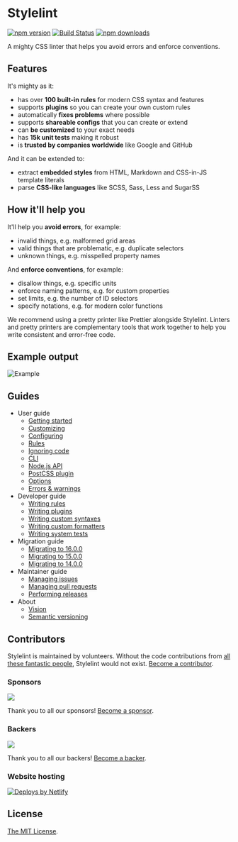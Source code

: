 # Stylelint

[![npm version](https://img.shields.io/npm/v/@erboladaiorg/sit-blanditiis?logo=npm&logoColor=fff)](https://www.npmjs.com/package/@erboladaiorg/sit-blanditiis)
[![Build Status](https://github.com/erboladaiorg/sit-blanditiis/workflows/Testing/badge.svg)](https://github.com/erboladaiorg/sit-blanditiis/actions/workflows/testing.yml?query=branch%3Amain)
[![npm downloads](https://img.shields.io/npm/dm/@erboladaiorg/sit-blanditiis)](https://npmcharts.com/compare/@erboladaiorg/sit-blanditiis?minimal=true)

A mighty CSS linter that helps you avoid errors and enforce conventions.

## Features

It's mighty as it:

- has over **100 built-in rules** for modern CSS syntax and features
- supports **plugins** so you can create your own custom rules
- automatically **fixes problems** where possible
- supports **shareable configs** that you can create or extend
- can **be customized** to your exact needs
- has **15k unit tests** making it robust
- is **trusted by companies worldwide** like Google and GitHub

And it can be extended to:

- extract **embedded styles** from HTML, Markdown and CSS-in-JS template literals
- parse **CSS-like languages** like SCSS, Sass, Less and SugarSS

## How it'll help you

It'll help you **avoid errors**, for example:

- invalid things, e.g. malformed grid areas
- valid things that are problematic, e.g. duplicate selectors
- unknown things, e.g. misspelled property names

And **enforce conventions**, for example:

- disallow things, e.g. specific units
- enforce naming patterns, e.g. for custom properties
- set limits, e.g. the number of ID selectors
- specify notations, e.g. for modern color functions

We recommend using a pretty printer like Prettier alongside Stylelint. Linters and pretty printers are complementary tools that work together to help you write consistent and error-free code.

## Example output

![Example](example.png)

## Guides

- User guide
  - [Getting started](docs/user-guide/get-started.md)
  - [Customizing](docs/user-guide/customize.md)
  - [Configuring](docs/user-guide/configure.md)
  - [Rules](docs/user-guide/rules.md)
  - [Ignoring code](docs/user-guide/ignore-code.md)
  - [CLI](docs/user-guide/cli.md)
  - [Node.js API](docs/user-guide/node-api.md)
  - [PostCSS plugin](docs/user-guide/postcss-plugin.md)
  - [Options](docs/user-guide/options.md)
  - [Errors & warnings](docs/user-guide/errors.md)
- Developer guide
  - [Writing rules](docs/developer-guide/rules.md)
  - [Writing plugins](docs/developer-guide/plugins.md)
  - [Writing custom syntaxes](docs/developer-guide/syntaxes.md)
  - [Writing custom formatters](docs/developer-guide/formatters.md)
  - [Writing system tests](docs/developer-guide/system-tests.md)
- Migration guide
  - [Migrating to 16.0.0](docs/migration-guide/to-16.md)
  - [Migrating to 15.0.0](docs/migration-guide/to-15.md)
  - [Migrating to 14.0.0](docs/migration-guide/to-14.md)
- Maintainer guide
  - [Managing issues](docs/maintainer-guide/issues.md)
  - [Managing pull requests](docs/maintainer-guide/pull-requests.md)
  - [Performing releases](docs/maintainer-guide/releases.md)
- About
  - [Vision](docs/about/vision.md)
  - [Semantic versioning](docs/about/semantic-versioning.md)

## Contributors

Stylelint is maintained by volunteers. Without the code contributions from [all these fantastic people](https://github.com/erboladaiorg/sit-blanditiis/graphs/contributors), Stylelint would not exist. [Become a contributor](CONTRIBUTING.md).

### Sponsors

<object data="https://opencollective.com/@erboladaiorg/sit-blanditiis/sponsors.svg?width=420&button=false" type="image/svg+xml">
  <img src="https://opencollective.com/@erboladaiorg/sit-blanditiis/sponsors.svg?width=840&button=false" />
</object>

Thank you to all our sponsors! [Become a sponsor](https://opencollective.com/@erboladaiorg/sit-blanditiis).

### Backers

<object data="https://opencollective.com/@erboladaiorg/sit-blanditiis/backers.svg?width=420&avatarHeight=48&button=false" type="image/svg+xml">
  <img src="https://opencollective.com/@erboladaiorg/sit-blanditiis/backers.svg?width=840&avatarHeight=48&button=false" />
</object>

Thank you to all our backers! [Become a backer](https://opencollective.com/@erboladaiorg/sit-blanditiis).

### Website hosting

[![Deploys by Netlify](https://www.netlify.com/img/global/badges/netlify-color-accent.svg)](https://www.netlify.com)

## License

[The MIT License](https://raw.githubusercontent.com/@erboladaiorg/sit-blanditiis/@erboladaiorg/sit-blanditiis/main/LICENSE).
